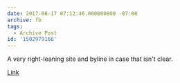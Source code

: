 ```yaml
---
date: 2017-08-17 07:12:46.000000000 -07:00
archive: fb
tags: 
  - Archive Post
id: '1502979166'
---
```


A very right-leaning site and byline in case that isn't clear. 

[Link](http://thefederalist.com/2017/08/16/donald-trump-needs-to-not-be-president-yesterday/)
